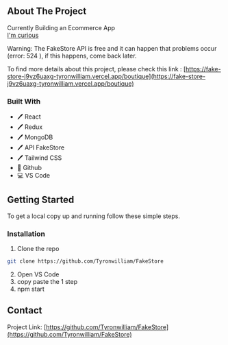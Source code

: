

<!-- ABOUT THE PROJECT -->
## About The Project
Currently Building an Ecommerce App
<br>
<a href="https://fake-store-seven.vercel.app/">I'm curious<a/>

Warning: The FakeStore API is free and it can happen that problems occur (error: 524 ), if this happens, come back later.

  To find more details about this project, please check this link : [https://fake-store-j9vz6uaxg-tyronwilliam.vercel.app/boutique](https://fake-store-j9vz6uaxg-tyronwilliam.vercel.app/boutique)


### Built With

* 🖊️ React
* 🖊️ Redux
* 🖊️ MongoDB
* 🖊️ API FakeStore
* 🖊️ Tailwind CSS
* 🐙 Github
* 💻 VS Code

<!-- GETTING STARTED -->
## Getting Started

To get a local copy up and running follow these simple steps.

### Installation
 
1. Clone the repo
```sh
git clone https://github.com/Tyronwilliam/FakeStore
```
2. Open VS Code
3. copy paste the 1 step
3. npm start



<!-- CONTACT -->
## Contact

Project Link: [https://github.com/Tyronwilliam/FakeStore](https://github.com/Tyronwilliam/FakeStore)

